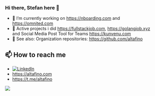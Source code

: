 ### Hi there, Stefan here 👋

- 🔭 I’m currently working on https://nboarding.com and https://omnited.com
- 🔭 Active projects i did https://fullstackjob.com, https://golangjob.xyz and Social Media Post Tool for Teams https://kunvenu.com
- 🔭 See also: Organization repositories: https://github.com/altafino

## 📫 How to reach me
* [![LinkedIn](https://img.shields.io/badge/Stefan%20Wuthrich-blue?style=flat&logo=Linkedin&logoColor=white&link=https://www.linkedin.com/in/stefanwuthrich/)](https://www.linkedin.com/in/stefanwuthrich/) 
* https://altafino.com
* https://t.me/altafino


![](https://github-readme-stats.vercel.app/api?username=stefanwuthrich&count_private=true&show_icons=true&theme=tokyonight&line_height=27)


<!--
**stefanwuthrich/stefanwuthrich** is a ✨ _special_ ✨ repository because its `README.md` (this file) appears on your GitHub profile.

Here are some ideas to get you started:

- 🔭 I’m currently working on ...
- 🌱 I’m currently learning ...
- 👯 I’m looking to collaborate on ...
- 🤔 I’m looking for help with ...
- 💬 Ask me about ...
- 📫 How to reach me: ...
- 😄 Pronouns: ...
- ⚡ Fun fact: ...
-->
